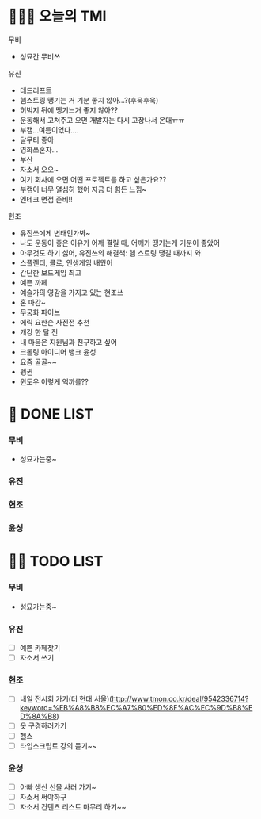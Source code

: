 # 🤸🏻‍♂️ 오늘의 TMI

무비
- 성묘간 무비쓰

유진
- 데드리프트
- 햄스트링 땡기는 거 기분 좋지 않아...?(후욱후욱)
- 허벅지 뒤에 땡기느거 좋지 않아??
- 운동해서 고쳐주고 오면 개발자는 다시 고장나서 온대ㅠㅠ
- 부캠...여름이었다....
- 달무티 좋아
- 영화쓰혼자...
- 부산
- 자소서 오오~
- 여기 회사에 오면 어떤 프로젝트를 하고 싶은가요??
- 부캠이 너무 열심히 했어 지금 더 힘든 느낌~
- 엔테크 면접 준비!!

현조
- 유진쓰에게 변태인가봐~
- 나도 운동이 좋은 이유가 어깨 결릴 때, 어깨가 땡기는게 기분이 좋았어
- 아무것도 하기 싫어, 유진쓰의 해결책: 햄 스트링 땡길 때까지 와
- 스플렌더, 클로, 인생게임 배웠어
- 간단한 보드게임 최고
- 예쁜 까페 
- 예술가의 영감을 가지고 있는 현조쓰
- 혼 마감~
- 무궁화 파이브
- 에릭 요한슨 사진전 추천
- 개강 한 달 전
- 내 마음은 지원님과 친구하고 싶어
- 크롤링 아이디어 뱅크
윤성
- 요즘 골골~~
- 펭귄
- 윈도우 이렇게 억까를??

# 🎨 DONE LIST
### 무비
- 성묘가는중~

### 유진


### 현조


### 윤성


# 🙋🏻 TODO LIST

### 무비
- 성묘가는중~

### 유진
- [ ] 예쁜 카페찾기
- [ ] 자소서 쓰기

### 현조
- [ ] 내일 전시회 가기(더 현대 서울)(http://www.tmon.co.kr/deal/9542336714?keyword=%EB%A8%B8%EC%A7%80%ED%8F%AC%EC%9D%B8%ED%8A%B8)
- [ ] 옷 구경하러가기
- [ ] 헬스
- [ ] 타입스크립트 강의 듣기~~

### 윤성
- [ ] 아빠 생신 선물 사러 가기~
- [ ] 자소서 써야하구
- [ ] 자소서 컨텐츠 리스트 마무리 하기~~
